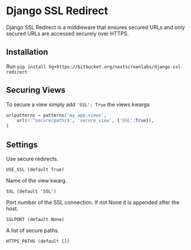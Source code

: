 Django SSL Redirect
===================

Django SSL Redirect is a middleware that ensures secured URLs and only secured URLs are accessed securely over HTTPS.

Installation
------------

Run `pip install hg+https://bitbucket.org/nextscreenlabs/django-ssl-redirect`

Securing Views
--------------

To secure a view simply add `'SSL': True` the views kwargs

```python
urlpatterns = patterns('my_app.views',
    url(r'^secure/path/$', 'secure_view', {'SSL':True}),
)
```

Settings
--------
Use secure redirects.

`USE_SSL (default True)`

Name of the view kwarg.

`SSL (default 'SSL')`

Port number of the SSL connection. If not None it is appended after the host.

`SSLPORT (default None)`

A list of secure paths.

`HTTPS_PATHS (default [])`